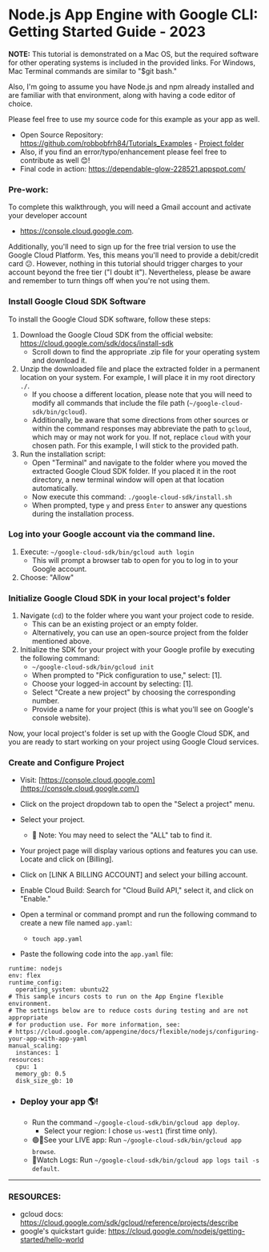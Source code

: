 # Node.js App Engine with Google CLI: Getting Started Guide - 2023

**NOTE:** This tutorial is demonstrated on a Mac OS, but the required software for other operating systems is included in the provided links. For Windows, Mac Terminal commands are similar to "$git bash."

Also, I'm going to assume you have Node.js and npm already installed and are familiar with that environment, along with having a code editor of choice.

Please feel free to use my source code for this example as your app as well.

- Open Source Repository: https://github.com/robbobfrh84/Tutorials_Examples - [Project folder](https://github.com/robbobfrh84/Tutorials_Examples/tree/main/google-cloud-platform(GCP)/basic_node-App-Engine)
- Also, if you find an error/typo/enhancement please feel free to contribute as well 😊!
- Final code in action: https://dependable-glow-228521.appspot.com/

### Pre-work:

To complete this walkthrough, you will need a Gmail account and activate your developer account 

- https://console.cloud.google.com. 

Additionally, you'll need to sign up for the free trial version to use the Google Cloud Platform. Yes, this means you'll need to provide a debit/credit card 😕. However, nothing in this tutorial should trigger charges to your account beyond the free tier ("I doubt it"). Nevertheless, please be aware and remember to turn things off when you're not using them.

### Install Google Cloud SDK Software

To install the Google Cloud SDK software, follow these steps:

1. Download the Google Cloud SDK from the official website: https://cloud.google.com/sdk/docs/install-sdk
   - Scroll down to find the appropriate .zip file for your operating system and download it.
2. Unzip the downloaded file and place the extracted folder in a permanent location on your system. For example, I will place it in my root directory `./`.
   - If you choose a different location, please note that you will need to modify all commands that include the file path (`~/google-cloud-sdk/bin/gcloud`).
   - Additionally, be aware that some directions from other sources or within the command responses may abbreviate the path to `gcloud`, which may or may not work for you. If not, replace `cloud` with your chosen path. For this example, I will stick to the provided path.
3. Run the installation script:
   - Open "Terminal" and navigate to the folder where you moved the extracted Google Cloud SDK folder. If you placed it in the root directory, a new terminal window will open at that location automatically.
   - Now execute this command: `./google-cloud-sdk/install.sh`
   - When prompted, type `y` and press `Enter` to answer any questions during the installation process.

### Log into your Google account via the command line.

1. Execute: `~/google-cloud-sdk/bin/gcloud auth login`
   - This will prompt a browser tab to open for you to log in to your Google account.
2. Choose: "Allow"

### Initialize Google Cloud SDK in your local project's folder

1. Navigate (`cd`) to the folder where you want your project code to reside.
   - This can be an existing project or an empty folder.
   - Alternatively, you can use an open-source project from the folder mentioned above.
2. Initialize the SDK for your project with your Google profile by executing the following command:
   - `~/google-cloud-sdk/bin/gcloud init`
   - When prompted to "Pick configuration to use," select: [1].
   - Choose your logged-in account by selecting: [1].
   - Select "Create a new project" by choosing the corresponding number.
   - Provide a name for your project (this is what you'll see on Google's console website).

Now, your local project's folder is set up with the Google Cloud SDK, and you are ready to start working on your project using Google Cloud services.

### Create and Configure Project

- Visit: [https://console.cloud.google.com](https://console.cloud.google.com/)
- Click on the project dropdown tab to open the "Select a project" menu.
- Select your project.
  - 👀 Note: You may need to select the "ALL" tab to find it.
- Your project page will display various options and features you can use. Locate and click on [Billing].
- Click on [LINK A BILLING ACCOUNT] and select your billing account.
- Enable Cloud Build: Search for "Cloud Build API," select it, and click on "Enable."
- Open a terminal or command prompt and run the following command to create a new file named `app.yaml`:
  -  `touch app.yaml`

-  Paste the following code into the `app.yaml` file:
```
runtime: nodejs
env: flex
runtime_config:
  operating_system: ubuntu22
# This sample incurs costs to run on the App Engine flexible environment.
# The settings below are to reduce costs during testing and are not appropriate
# for production use. For more information, see:
# https://cloud.google.com/appengine/docs/flexible/nodejs/configuring-your-app-with-app-yaml
manual_scaling:
  instances: 1
resources:
  cpu: 1
  memory_gb: 0.5
  disk_size_gb: 10
```

- ### Deploy your app 🌎!

  - Run the command `~/google-cloud-sdk/bin/gcloud app deploy`.
    - Select your region: I chose `us-west1` (first time only).
  - 🟢🔗See your LIVE app: Run `~/google-cloud-sdk/bin/gcloud app browse`.
  - 🥸Watch Logs: Run `~/google-cloud-sdk/bin/gcloud app logs tail -s default`.

----

### RESOURCES:

- gcloud docs: https://cloud.google.com/sdk/gcloud/reference/projects/describe
- google's quickstart guide: https://cloud.google.com/nodejs/getting-started/hello-world







